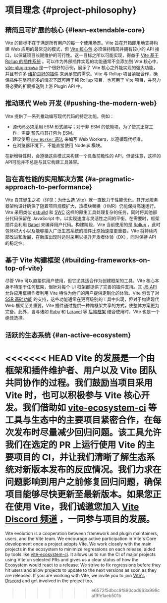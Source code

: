 # 项目理念 {#project-philosophy}

## 精简且可扩展的核心 {#lean-extendable-core}

Vite 的目标不在于满足所有用户的每一个使用场景。Vite 旨在开箱即用地支持构建 Web 应用的最常见的模式，但 [Vite 核心包](https://github.com/vitejs/vite) 必须保持精简并拥有较小的 API 接口，以保证项目长期维护的可行性。这一目标之所以可能实现，得益于 [Vite 基于 Rollup 的插件系统](./api-plugin.md) 。可以作为外部插件实现的功能通常不会添加到 Vite 核心中。 [vite-plugin-pwa](https://vite-pwa-org.netlify.app/) 是一个很好的示例，展示了 Vite 核心之外能实现的强大功能，并且有许多 [维护良好的插件](https://github.com/vitejs/awesome-vite#plugins) 来满足您的需求。Vite 与 Rollup 项目紧密合作，确保插件在尽可能多的情况下既可用于纯 Rollup 项目，也可用于 Vite 项目，并努力将必要的扩展推送到上游 Plugin API 中。

## 推动现代 Web 开发 {#pushing-the-modern-web}

Vite 提供了一系列推动编写现代代码的特定功能。例如：

- 源代码必须采用 ESM 形式编写；对于非 ESM 的依赖项，为了使其正常工作，需要 [预先将其打包为 ESM](./dep-pre-bundling)。
- 建议使用 [`new Worker` 语法](./features#web-workers) 来编写 Web Workers，以遵循现代标准。
- 在浏览器环境下，不能直接使用 Node.js 模块。

在新增特性时，会遵循这些模式来构建一个具备前瞻性的 API，但请注意，这样的API可能并不总是与其它构建工具兼容。

## 旨在高性能的实用解决方案 {#a-pragmatic-approach-to-performance}

Vite 自其诞生之初（详见：[为什么选 Vite](./why.md)）就一直致力于性能优化。其开发服务器架构设计确保了随着项目规模扩大，热模块替换（HMR）仍能保持高速运行。Vite 采用类似 [esbuild](https://esbuild.github.io/) 和 [SWC](https://github.com/vitejs/vite-plugin-react-swc) 这样的原生工具处理复杂的任务，同时将其他部分代码保留在 JavaScript 中，以实现速度与灵活性之间的平衡。在需要时，框架插件会利用 [Babel](https://babeljs.io/) 来编译用户代码。构建阶段，Vite 当前使用的是 [Rollup](https://rollupjs.org/) ，此时包体积大小以及能够接入广泛生态系统的插件比原始速度更重要。Vite 将持续内部改进和发展，在新库出现时适时采用以提升开发者体验（DX），同时保持 API 的稳定性。

## 基于 Vite 构建框架 {#building-frameworks-on-top-of-vite}

尽管 Vite 可以直接供用户使用，但它尤其适合作为创建框架的工具。Vite 核心本身不特定于任何框架，但针对每个 UI 框架都提供了完善的插件支持。其 [JS API](./api-javascript.md) 允许应用框架作者利用 Vite 特性为他们的用户提供定制化的体验。Vite 包含了对 [SSR 基础功能](./ssr.md) 的支持，这些功能通常在更高级别的工具中出现，但对于构建现代 Web 框架至关重要。Vite 插件通过提供一种跨框架共享的方式，使整体方案更为完备。此外，当与诸如 [Ruby](https://vite-ruby.netlify.app/) 和 [Laravel](https://laravel.com/docs/10.x/vite) 等 [后端框架](./backend-integration.md) 结合使用时，Vite 也是一个绝佳选择。

## 活跃的生态系统 {#an-active-ecosystem}

<<<<<<< HEAD
Vite 的发展是一个由框架和插件维护者、用户以及 Vite 团队共同协作的过程。我们鼓励当项目采用 Vite 时，也可以积极参与 Vite 核心开发。我们借助如 [vite-ecosystem-ci](https://github.com/vitejs/vite-ecosystem-ci) 等工具与生态中的主要项目紧密合作，在每次发布时尽量减少回归问题。该工具允许我们在选定的 PR 上运行使用 Vite 的主要项目的 CI，并让我们清晰了解生态系统对新版本发布的反应情况。我们力求在问题影响到用户之前修复回归问题，确保项目能够尽快更新至最新版本。如果您正在使用 Vite，我们诚邀您加入 [Vite Discord 频道](https://chat.vitejs.dev) ，一同参与项目的发展。
=======
Vite evolution is a cooperation between framework and plugin maintainers, users, and the Vite team. We encourage active participation in Vite's Core development once a project adopts Vite. We work closely with the main projects in the ecosystem to minimize regressions on each release, aided by tools like [vite-ecosystem-ci](https://github.com/vitejs/vite-ecosystem-ci). It allows us to run the CI of major projects using Vite on selected PRs and gives us a clear status of how the Ecosystem would react to a release. We strive to fix regressions before they hit users and allow projects to update to the next versions as soon as they are released. If you are working with Vite, we invite you to join [Vite's Discord](https://chat.vite.dev) and get involved in the project too.
>>>>>>> e6572f5dbcc9f890cad963a999caf9fe1aeb501b
